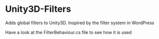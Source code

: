 Unity3D-Filters
===============

Adds global filters to Unity3D. Inspired by the filter system in WordPress

Have a look at the FilterBehaviour.cs file to see how it is used
